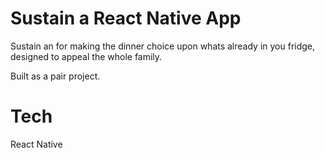# Sustain a React Native App

Sustain an for making the dinner choice upon whats already in you fridge, designed to appeal the whole family.

Built as a pair project.

# Tech
React Native


